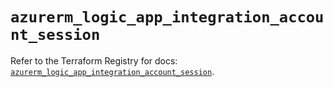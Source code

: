 # `azurerm_logic_app_integration_account_session`

Refer to the Terraform Registry for docs: [`azurerm_logic_app_integration_account_session`](https://registry.terraform.io/providers/hashicorp/azurerm/4.45.1/docs/resources/logic_app_integration_account_session).
